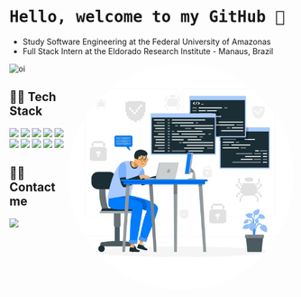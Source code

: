 <h1 align="left"> <samp> Hello, welcome to my GitHub 🤠 </h1> 
  
- Study Software Engineering at the Federal University of Amazonas
- Full Stack Intern at the Eldorado Research Institute - Manaus, Brazil

<div id="main">
    <img width="400em" src= "https://github-readme-stats.vercel.app/api?username=assuncaofelipe&show_icons=true,contribs&count_private=true" alt ="oi">
    <!-- BANNER --> 
    <img align='right' src="https://raw.githubusercontent.com/assuncaofelipe/assuncaofelipe/main/images/capas/capa3.png" width="400em" > 
</div>

## 👨‍💻 Tech Stack

<section>
    <img src="https://img.shields.io/badge/Android-019934?style=flat-square&logo=Android&logoColor=white" height="25"/>
    <img src="https://img.shields.io/badge/TypeScript-2D79C7?style=flat-square&logo=typescript&logoColor=white" height="25"/>
    <img src="https://img.shields.io/badge/JavaScript-ffb13b?style=flat-square&logo=javascript&logoColor=white" height="25"/>
    <img src="https://img.shields.io/badge/Angular-E34F26?style=flat-square&logo=angular&logoColor=white" height="25"/>
    <img src="https://img.shields.io/badge/ReactJS-1572B6?style=flat-square&logo=React&logoColor=white" height="25"/>
    <!--<img src="https://img.shields.io/badge/Node-00BC22?style=flat-square&logo=javascript&logoColor=white" height="25"/>-->
    <!--<img src="https://img.shields.io/badge/Python-FFD646?style=flat-square&logo=Python&logoColor=white" height="25"/>-->
    <!--<img src="https://img.shields.io/badge/Django-092E20?style=flat-square&logo=Django&logoColor=white" height="25"/>-->
</section>

<!-- <section>
    <img src="https://img.shields.io/badge/Java-E2482D?style=flat-square&logo=java&logoColor=white" height="25"/>
    <img src="https://img.shields.io/badge/Spring Boot-6DB33F?style=flat-square&logo=Spring&logoColor=white" height="25"/>
</section> -->

<section>
    <!-- <img src="https://img.shields.io/badge/Mysql-E56722?style=flat-square&logo=MySql&logoColor=white" height="25"/> -->
    <img src="https://img.shields.io/badge/Postgresql-306893?style=flat-square&logo=Postgresql&logoColor=white" height="25"/>
    <img src="https://img.shields.io/badge/Bootstrap-816FF9?style=flat-square&logo=Bootstrap&logoColor=white" height="25"/>
    <img src="https://img.shields.io/badge/Material Design-757575?style=flat-square&logo=Material-Design&logoColor=white" height="25"/>
    <img src="https://img.shields.io/badge/HTML-E34F26?style=flat-square&logo=html5&logoColor=white" height="25"/>
    <img src="https://img.shields.io/badge/CSS-1572B6?style=flat-square&logo=css3&logoColor=white" height="25"/>
    <!--<img src="https://img.shields.io/badge/-DA1C1F?style=flat-square&logo=C&logoColor=white" height="25" width="45"/>-->
</section>

## 🙋‍♂️ Contact me   
<section>
    <a href="https://www.linkedin.com/in/assuncao-felipe/" target="_blank">
    <img src="https://img.shields.io/badge/linkedin-%230077B5.svg?&style=for-the-badge&logo=linkedin&logoColor=white" height="30" target="_blank"></a>
    <!-- <a href="https://discord.com/users/650143772969205804" target="_blank">
    <img src="https://img.shields.io/badge/Felipe%233397-5865F2?style=for-the-badge&logo=Discord&logoColor=white"  target="_blank"></a> -->
</section>
